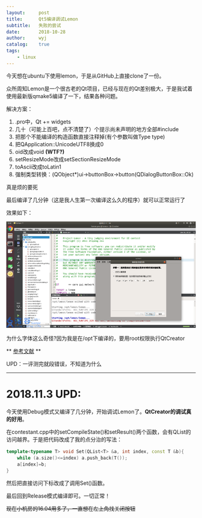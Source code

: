 ```yaml
---
layout:		post
title:		Qt5编译调试Lemon
subtitle:	失败的尝试
date:		2018-10-28
author:		wyj
catalog:	true
tags:
    - linux
---
```


今天想在ubuntu下使用lemon，于是从GitHub上直接clone了一份。

众所周知Lemon是一个很古老的Qt项目，已经与现在的Qt差别极大，于是我试着使用最新版qmake5编译了一下，结果各种问题。

解决方案：
1. .pro中，Qt += widgets
2. 几十（可能上百吧，点不清楚了）个提示尚未声明的地方全部#include <QtWidgets>
3. 把那个不能编译的构造函数直接注释掉(有个参数叫做Type type)
4. 把QApplication::UnicodeUTF8换成0
5. oid改成void **(WTF?)**
6. setResizeMode改成setSectionResizeMode
7. toAscii改成toLatin1
8. 强制类型转换：(QObject*)ui->buttonBox->button(QDialogButtonBox::Ok)

真是烦的要死

最后编译了几分钟（这是我人生第一次编译这么久的程序）就可以正常运行了

效果如下：

![1](/img/luogu_img/40277.png)

为什么字体这么奇怪?因为我是在/opt下编译的，要用root权限执行QtCreator

** [参考文献](http://www.mamicode.com/info-detail-2083275.html) **

UPD：一评测完就段错误，不知道为什么

---

# 2018.11.3 UPD:

今天使用Debug模式又编译了几分钟，开始调试Lemon了。**QtCreator的调试真的好用**。

在contestant.cpp中的setCompileState()和setResult()两个函数，会有QList的访问越界。于是把代码改成了我的点分治的写法：

```cpp
template<typename T> void Set(QList<T> &a, int index, const T &b){
	while (a.size()<=index) a.push_back(T());
	a[index]=b;
}
```
然后把直接访问下标改成了调用Set()函数。

最后回到Release模式编译即可。一切正常！

~~现在小机房的16.04用多了，一直想在左上角找关闭按钮~~
